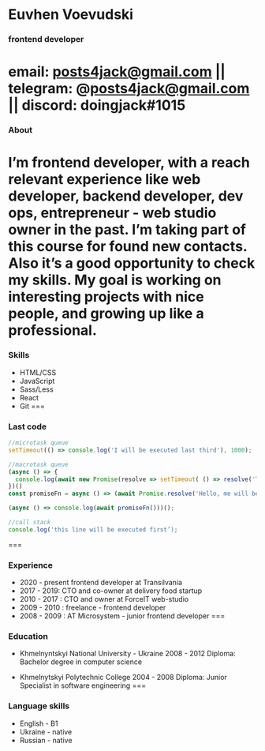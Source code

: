 # Euvhen Voevudski
### frontend developer
email: posts4jack@gmail.com || telegram: @posts4jack@gmail.com || discord: doingjack#1015
===
### About
I’m frontend developer, with a reach relevant experience like web developer, backend developer, dev ops, entrepreneur - web studio owner in the past.
I’m taking part of this course for found new contacts. Also it’s a good opportunity to check my skills. My goal is working on interesting projects with nice people, and growing up like a professional.
===
### Skills
* HTML/CSS 
* JavaScript
* Sass/Less
* React
* Git
===
### Last code
```javascript
//microtask queue
setTimeout(() => console.log('I will be executed last third'), 1000);

//macrotask queue
(async () => {
  console.log(await new Promise(resolve => setTimeout( () => resolve('This line will be executed last one'), 1000)));
})()
const promiseFn = async () => (await Promise.resolve('Hello, me will be executed second'));

(async () => console.log(await promiseFn()))();

//call stack
console.log('this line will be executed first’);
```
===
### Experience
* 2020 - present frontend developer at Transilvania
* 2017 - 2019: CTO and co-owner at delivery food startup
* 2010 - 2017 : CTO and owner at  ForceIT  web-studio
* 2009 - 2010 : freelance - frontend developer
* 2008 - 2009 : AT Microsystem - junior frontend developer
===
### Education
* Khmelnyntskyi National University - Ukraine
2008 - 2012
Diploma: Bachelor degree in computer science

* Khmelnytskyi Polytechnic College
2004 - 2008
Diploma: Junior Specialist in software engineering
===
### Language skills
* English - B1
* Ukraine - native
* Russian - native



